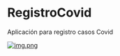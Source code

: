 # RegistroCovid

Aplicación para registro casos Covid

[![img.png](https://i.postimg.cc/59FfZgJP/img.png)](https://postimg.cc/HjdGMQV5)
